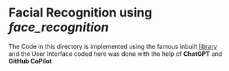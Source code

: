 # Facial Recognition using *face_recognition*
The Code in this directory is implemented using the famous inbuilt [library](https://github.com/ageitgey/face_recognition) and the User Interface coded here was done with the help of **ChatGPT** and **GitHub CoPilot** 
